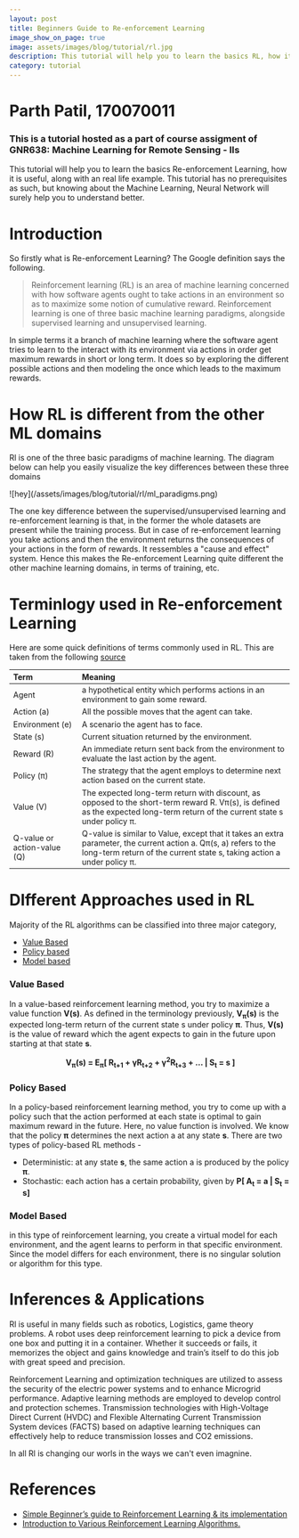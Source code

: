 ```yaml
---
layout: post
title: Beginners Guide to Re-enforcement Learning
image_show_on_page: true
image: assets/images/blog/tutorial/rl.jpg
description: This tutorial will help you to learn the basics RL, how it is useful, along with an real life example.
category: tutorial
---
```


# Parth Patil, 170070011

### This is a tutorial hosted as a part of course assigment of GNR638: Machine Learning for Remote Sensing - IIs

This tutorial will help you to learn the basics Re-enforcement Learning, how it is useful, along with an real life example. This tutorial has no prerequisites as such, but knowing about the Machine Learning, Neural Network will surely help you to understand better.

# Introduction

So firstly what is Re-enforcement Learning? The Google definition says the following.
<blockquote>Reinforcement learning (RL) is an area of machine learning concerned with how software agents ought to take actions in an environment so as to maximize some notion of cumulative reward. Reinforcement learning is one of three basic machine learning paradigms, alongside supervised learning and unsupervised learning.</blockquote>

In simple terms it a branch of machine learning where the software agent tries to learn to the interact with its environment via actions in order get maximum rewards in short or long term. It does so by exploring the different possible actions and then modeling the once which leads to the maximum rewards.

# How RL is different from the other ML domains

Rl is one of the three basic paradigms of machine learning. The diagram below can help you easily visualize the key differences between these three domains <br/>

<span class="image fit">
![hey](/assets/images/blog/tutorial/rl/ml_paradigms.png)
</span>

The one key difference between the supervised/unsupervised learning and re-enforcement learning is that, in the former the whole datasets are present while the training process. But in case of re-enforcement learning you take actions and then the environment returns the consequences of your actions in the form of rewards. It ressembles a "cause and effect" system. Hence this makes the Re-enforcement Learning quite different the other machine learning domains, in terms of training, etc.

# Terminlogy used in Re-enforcement Learning

Here are some quick definitions of terms commonly used in RL. This are taken from the following [source](https://towardsdatascience.com/introduction-to-various-reinforcement-learning-algorithms-i-q-learning-sarsa-dqn-ddpg-72a5e0cb6287?gi=cd8f6eb010fc)


| Term           | Meaning        |
| :------------- | :------------- |
| Agent          | a hypothetical entity which performs actions in an environment to gain some reward. |
| Action (a)     | All the possible moves that the agent can take. |
| Environment (e)| A scenario the agent has to face. |
| State (s)      | Current situation returned by the environment. |
| Reward (R)     | An immediate return sent back from the environment to evaluate the last action by the agent. |
| Policy (π)     | The strategy that the agent employs to determine next action based on the current state. |
| Value (V)      | The expected long-term return with discount, as opposed to the short-term reward R. Vπ(s), is defined as the expected long-term return of the current state s under policy π. |
| Q-value or action-value (Q) | Q-value is similar to Value, except that it takes an extra parameter, the current action a. Qπ(s, a) refers to the long-term return of the current state s, taking action a under policy π. |

# DIfferent Approaches used in RL

Majority of the RL algorithms can be classified into three major category,

- [Value Based](#value_based)
- [Policy based](#policy_based)
- [Model based](#model_based)


### Value Based <a name="value_based"></a>

In a value-based reinforcement learning method, you try to maximize a value function **V(s)**. As defined in the terminology previously, **V<sub>π</sub>(s)** is the expected long-term return of the current state s under policy **π**. Thus, **V(s)** is the value of reward which the agent expects to gain in the future upon starting at that state **s**.

<div class="box" align = "center">

  <math><b>
    V<sub>π</sub>(s) = E<sub>π</sub>[ R<sub>t+1</sub> + γR<sub>t+2</sub> + γ<sup>2</sup>R<sub>t+3</sub> + ... | S<sub>t</sub> = s ]
  </b></math>

</div>

### Policy Based <a name="policy_based"></a>

In a policy-based reinforcement learning method, you try to come up with a policy such that the action performed at each state is optimal to gain maximum reward in the future. Here, no value function is involved. We know that the policy **π** determines the next action a at any state **s**. There are two types of policy-based RL methods -
- Deterministic: at any state **s**, the same action a is produced by the policy **π**.
- Stochastic: each action has a certain probability, given by **P[ A<sub>t</sub> = a \| S<sub>t</sub> = s]**


### Model Based <a name="model_based"></a>

in this type of reinforcement learning, you create a virtual model for each environment, and the agent learns to perform in that specific environment. Since the model differs for each environment, there is no singular solution or algorithm for this type.

# Inferences & Applications

Rl is useful in many fields such as robotics, Logistics, game theory problems. A robot uses deep reinforcement learning to pick a device from one box and putting it in a container. Whether it succeeds or fails, it memorizes the object and gains knowledge and train’s itself to do this job with great speed and precision.

Reinforcement Learning and optimization techniques are utilized to assess the security of the electric power systems and to enhance Microgrid performance. Adaptive learning methods are employed to develop control and protection schemes. Transmission technologies with High-Voltage Direct Current (HVDC) and Flexible Alternating Current Transmission System devices (FACTS) based on adaptive learning techniques can effectively help to reduce transmission losses and CO2 emissions.

In all Rl is changing our worls in the ways we can't even imagnine.

# References

- [Simple Beginner’s guide to Reinforcement Learning & its implementation](https://www.analyticsvidhya.com/blog/2017/01/introduction-to-reinforcement-learning-implementation/)
- [Introduction to Various Reinforcement Learning Algorithms.](https://towardsdatascience.com/introduction-to-various-reinforcement-learning-algorithms-i-q-learning-sarsa-dqn-ddpg-72a5e0cb6287)
